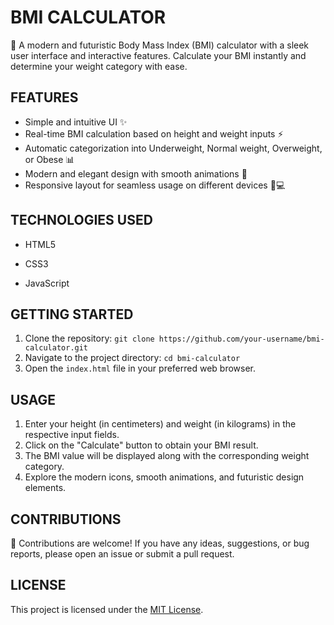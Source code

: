 # BMI CALCULATOR

🌟 A modern and futuristic Body Mass Index (BMI) calculator with a sleek user interface and interactive features. Calculate your BMI instantly and determine your weight category with ease.

## FEATURES

- Simple and intuitive UI ✨
- Real-time BMI calculation based on height and weight inputs ⚡️
- Automatic categorization into Underweight, Normal weight, Overweight, or Obese 📊
- Modern and elegant design with smooth animations 🎯
- Responsive layout for seamless usage on different devices 📱💻

## TECHNOLOGIES USED

- HTML5

- CSS3

- JavaScript

## GETTING STARTED

1. Clone the repository: `git clone https://github.com/your-username/bmi-calculator.git`
2. Navigate to the project directory: `cd bmi-calculator`
3. Open the `index.html` file in your preferred web browser.

## USAGE

1. Enter your height (in centimeters) and weight (in kilograms) in the respective input fields.
2. Click on the "Calculate" button to obtain your BMI result.
3. The BMI value will be displayed along with the corresponding weight category.
4. Explore the modern icons, smooth animations, and futuristic design elements.

## CONTRIBUTIONS

🤝 Contributions are welcome! If you have any ideas, suggestions, or bug reports, please open an issue or submit a pull request.

## LICENSE

This project is licensed under the [MIT License](LICENSE).
